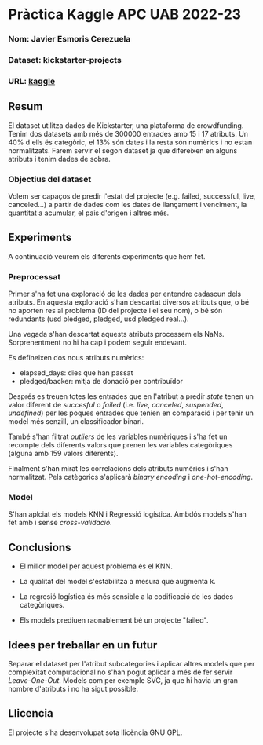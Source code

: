 # Pràctica Kaggle APC UAB 2022-23### Nom: Javier Esmoris Cerezuela### Dataset: kickstarter-projects### URL: [kaggle](https://www.kaggle.com/datasets/kemical/kickstarter-projects)## ResumEl dataset utilitza dades de Kickstarter, una plataforma de crowdfunding. Tenim dos datasets amb més de 300000 entrades amb 15 i 17 atributs. Un 40% d'ells és categòric, el 13% són dates i la resta són numèrics i no estan normalitzats. Farem servir el segon dataset ja que difereixen en alguns atributs i tenim dades de sobra.### Objectius del datasetVolem ser capaços de predir l'estat del projecte (e.g. failed, successful, live, canceled...) a partir de dades com les dates de llançament i venciment, la quantitat a acumular, el pais d'origen i altres més.## ExperimentsA continuació veurem els diferents experiments que hem fet.### PreprocessatPrimer s'ha fet una exploració de les dades per entendre cadascun dels atributs. En aquesta exploració s'han descartat diversos atributs que, o bé no aporten res al problema (ID del projecte i el seu nom), o bé són redundants (usd pledged, pledged, usd pledged real...).Una vegada s'han descartat aquests atributs processem els NaNs. Sorprenentment no hi ha cap i podem seguir endevant.Es defineixen dos nous atributs numèrics:- elapsed_days: dies que han passat- pledged/backer: mitja de donació per contribuïdorDesprés es treuen totes les entrades que en l'atribut a predir _state_ tenen un valor diferent de _succesful_ o _failed_ (i.e. _live_, _canceled_, _suspended_, _undefined_) per les poques entrades que tenien en comparació i per tenir un model més senzill, un classificador binari.També s'han filtrat _outliers_ de les variables numèriques i s'ha fet un recompte dels diferents valors que prenen les variables categòriques (alguna amb 159 valors diferents).Finalment s'han mirat les correlacions dels atributs numèrics i s'han normalitzat. Pels catègorics s'aplicarà _binary encoding_ i _one-hot-encoding_.### ModelS'han aplciat els models KNN i Regressió logística. Ambdós models s'han fet amb i sense _cross-validació_.## Conclusions* El millor model per aquest problema és el KNN.* La qualitat del model s'estabilitza a mesura que augmenta k.* La regresió logística és més sensible a la codificació de les dades categòriques.* Els models prediuen raonablement bé un projecte "failed".## Idees per treballar en un futurSeparar el dataset per l'atribut subcategories i aplicar altres models que per complexitat computacional no s'han pogut aplicar a més de fer servir _Leave-One-Out_. Models com per exemple SVC, ja que hi havia un gran nombre d'atributs i no ha sigut possible. ## LlicenciaEl projecte s’ha desenvolupat sota llicència GNU GPL.